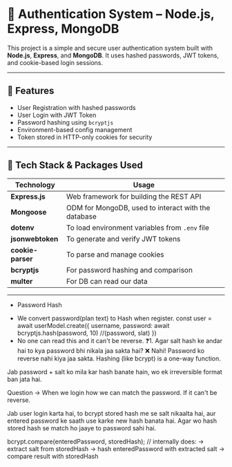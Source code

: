 # 🔐 Authentication System – Node.js, Express, MongoDB

This project is a simple and secure user authentication system built with **Node.js**, **Express**, and **MongoDB**. It uses hashed passwords, JWT tokens, and cookie-based login sessions.

---

## 🚀 Features

- User Registration with hashed passwords
- User Login with JWT Token
- Password hashing using `bcryptjs`
- Environment-based config management
- Token stored in HTTP-only cookies for security

---

## 🧰 Tech Stack & Packages Used

| Technology | Usage |
|------------|-------|
| **Express.js** | Web framework for building the REST API |
| **Mongoose** | ODM for MongoDB, used to interact with the database |
| **dotenv** | To load environment variables from `.env` file |
| **jsonwebtoken** | To generate and verify JWT tokens |
| **cookie-parser** | To parse and manage cookies |
| **bcryptjs** | For password hashing and comparison |
| **multer** | For DB can read our data |
---

* Password Hash 
- We convert password(plan text) to Hash when register.
    const user = await userModel.create({
        username, 
        password: await bcryptjs.hash(password, 10)   //(password, slat)
    })
- No one can read this and it can't be reverse.
❓1. Agar salt hash ke andar hai to kya password bhi nikala jaa sakta hai?
❌ Nahi! Password ko reverse nahi kiya jaa sakta.
Hashing (like bcrypt) is a one-way function.

Jab password + salt ko mila kar hash banate hain, wo ek irreversible format ban jata hai.



Question -> When we login how we can match the password. If it can't be reverse.

Jab user login karta hai, to bcrypt stored hash me se salt nikaalta hai, aur entered password ke saath use karke new hash banata hai. Agar wo hash stored hash se match ho jaaye to password sahi hai.

bcrypt.compare(enteredPassword, storedHash); // internally does:
   → extract salt from storedHash
   → hash enteredPassword with extracted salt
   → compare result with storedHash